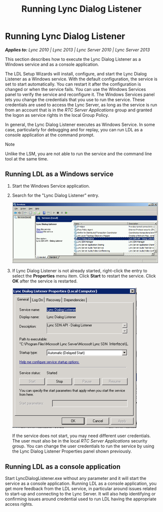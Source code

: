 ﻿---
title: Running Lync Dialog Listener
TOCTitle: Running Lync Dialog Listener
ms:assetid: f405de17-b1be-419e-a301-4055a4dfdaad
ms:mtpsurl: https://msdn.microsoft.com/en-us/library/Dn785217(v=office.15)
ms:contentKeyID: 62952702
ms.date: 02/16/2015
mtps_version: v=office.15
---

# Running Lync Dialog Listener


_**Applies to:** Lync 2010 | Lync 2013 | Lync Server 2010 | Lync Server 2013_

This section describes how to execute the Lync Dialog Listener as a Windows service and as a console application.

The LDL Setup Wizards will install, configure, and start the Lync Dialog Listener as a Windows service. With the default configuration, the service is set to start automatically. You can restart it after the configuration is changed or when the service fails. You can use the Windows Services panel to verify the service and reconfigure it. The Windows Services panel lets you change the credentials that you use to run the service. These credentials are used to access the Lync Server, as long as the service is run from an account that is in the *RTC Server Applications* group and granted the logon as service rights in the local Group Policy.

In general, the Lync Dialog Listener executes as Windows Service. In some case, particularly for debugging and for replay, you can run LDL as a console application at the command prompt.


> [!NOTE]
> <P>Unlike the LSM, you are not able to run the service and the command line tool at the same time.</P>



## Running LDL as a Windows service

1.  Start the Windows Service application.

2.  Search for the "Lync Dialog Listener" entry.  
      
    ![Search dialog box for the Lync Dialog Listener entry](images/Dn785217.lync_sdn_api_search_ldl(Office.15).png "Search dialog box for the Lync Dialog Listener entry")  

3.  If Lync Dialog Listener is not already started, right-click the entry to select the **Properties** menu item. Click **Start** to restart the service. Click **OK** after the service is restarted.  
      
    ![Lync Dialog Listener Properties sheet](images/Dn785217.lync_sdn_api_ldl_properties(Office.15).png "Lync Dialog Listener Properties sheet")  
    
    If the service does not start, you may need different user credentials. The user must also be in the local *RTC Server Applications* security group. You can change the user credentials to run the service by using the Lync Dialog Listener Properties panel shown previously.

## Running LDL as a console application

Start LyncDialogListener.exe without any parameter and it will start the service as a console application. Running LDL as a console application, you get more feedback from the LDL service, in particular around issues related to start-up and connecting to the Lync Server. It will also help identifying or confirming issues around credential used to run LDL having the appropriate access rights.

